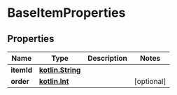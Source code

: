 # BaseItemProperties

## Properties
Name | Type | Description | Notes
------------ | ------------- | ------------- | -------------
**itemId** | [**kotlin.String**](.md) |  | 
**order** | [**kotlin.Int**](.md) |  |  [optional]
